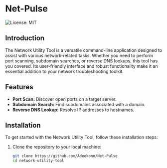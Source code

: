 # Net-Pulse

![License: MIT](https://img.shields.io/badge/License-MIT-blue.svg)

## Introduction

The Network Utility Tool is a versatile command-line application designed to assist with various network-related tasks. Whether you need to perform port scanning, subdomain searches, or reverse DNS lookups, this tool has you covered. Its user-friendly interface and robust functionality make it an essential addition to your network troubleshooting toolkit.

## Features

- **Port Scan:** Discover open ports on a target server.
- **Subdomain Search:** Find subdomains associated with a domain.
- **Reverse DNS Lookup:** Resolve IP addresses to hostnames.

## Installation

To get started with the Network Utility Tool, follow these installation steps:

1. Clone the repository to your local machine:

   ```bash
   git clone https://github.com/Adeekonn/Net-Pulse
   cd network-utility-tool
